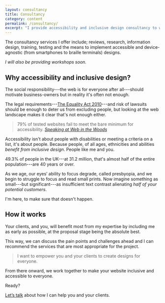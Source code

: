 ```yaml
---
layout: consultancy
title: Consultancy
category: content
permalink: /consultancy/
excerpt: "I provide accessibility and inclusive design consultancy to web design studios and agencies."
---
```

The consultancy services I offer include; reviews, research, information design, training, testing and the means to implement accessible and device-agnostic (from smartphones to braille terminals) designs.

*I will also be providing workshops soon.*

## Why accessibility and inclusive design?

The social responsibility---the web is for everyone after all---should motivate business-owners but in reality it's often not enough.

The legal requirements---[The Equality Act 2010][equality]---and risk of lawsuits should be enough to deter us from excluding people, but looking at the web landscape makes it clear that's not enough either.

> 79% of tested websites fail to meet the bare minimum for accessibility. <cite><a href="http://carloseriksson.com/blog/a-finn-in-the-forest-part-ii/#carlos-eriksson">Speaking at Web in the Woods</a></cite>

Accessibility isn't about people with disabilities or meeting a criteria on a list, it's about people. Because people, of all ages, ethnicities and abilities *benefit from inclusive design*. People like me and you.

49.3% of people in the UK---at 31.2 million, that's almost half of the entire population---are 40 years or over.

As we age, our eyes’ ability to focus degrade, called presbyopia, and we begin to struggle to focus and read small prints. Now imagine something as small---but significant---as insufficient text contrast alienating *half of your potential customers*.

I'm here, to make sure that doesn't happen.

## How it works

Your clients, and you, will benefit most from my expertise by including me as early as possible, at the proposal stage being the absolute best.

This way, we can discuss the pain points and challenges ahead and I can recommend the services that are most appropriate for the project.

<!-- Every client has unique problems that require unique solutions. -->

> I want to empower you and your clients to create designs for everyone.

From there onward, we work together to make your website inclusive and accessible to everyone.

<!-- The consultancy services I offer include;

- Reviews
- Research
- Information design
- Training
- Testing
- The means to implement accessible and device-agnostic (from smartphones to braille terminals) designs. -->

Ready?

<a href="mailto:carloserikssonconsultancy@gmail.com?subject=Let%E2%80%99s%20work%20together" class="link--tertiary">Let&rsquo;s talk</a> about how I can help you and your clients.

[equality]: https://www.gov.uk/guidance/equality-act-2010-guidance